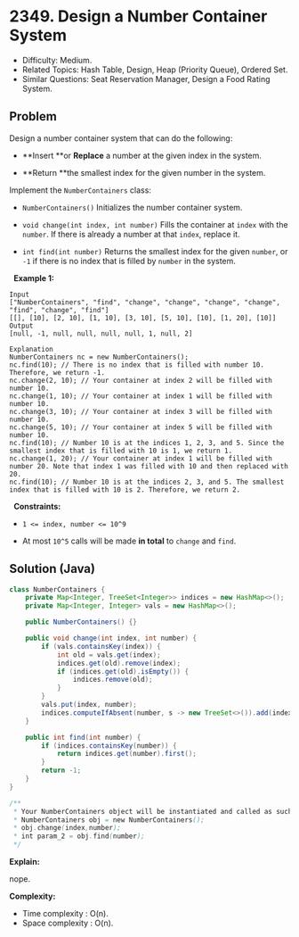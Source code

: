 # 2349. Design a Number Container System

- Difficulty: Medium.
- Related Topics: Hash Table, Design, Heap (Priority Queue), Ordered Set.
- Similar Questions: Seat Reservation Manager, Design a Food Rating System.

## Problem

Design a number container system that can do the following:


	
- **Insert **or **Replace** a number at the given index in the system.
	
- **Return **the smallest index for the given number in the system.


Implement the ```NumberContainers``` class:


	
- ```NumberContainers()``` Initializes the number container system.
	
- ```void change(int index, int number)``` Fills the container at ```index``` with the ```number```. If there is already a number at that ```index```, replace it.
	
- ```int find(int number)``` Returns the smallest index for the given ```number```, or ```-1``` if there is no index that is filled by ```number``` in the system.


 
**Example 1:**

```
Input
["NumberContainers", "find", "change", "change", "change", "change", "find", "change", "find"]
[[], [10], [2, 10], [1, 10], [3, 10], [5, 10], [10], [1, 20], [10]]
Output
[null, -1, null, null, null, null, 1, null, 2]

Explanation
NumberContainers nc = new NumberContainers();
nc.find(10); // There is no index that is filled with number 10. Therefore, we return -1.
nc.change(2, 10); // Your container at index 2 will be filled with number 10.
nc.change(1, 10); // Your container at index 1 will be filled with number 10.
nc.change(3, 10); // Your container at index 3 will be filled with number 10.
nc.change(5, 10); // Your container at index 5 will be filled with number 10.
nc.find(10); // Number 10 is at the indices 1, 2, 3, and 5. Since the smallest index that is filled with 10 is 1, we return 1.
nc.change(1, 20); // Your container at index 1 will be filled with number 20. Note that index 1 was filled with 10 and then replaced with 20. 
nc.find(10); // Number 10 is at the indices 2, 3, and 5. The smallest index that is filled with 10 is 2. Therefore, we return 2.
```

 
**Constraints:**


	
- ```1 <= index, number <= 10^9```
	
- At most ```10^5``` calls will be made **in total** to ```change``` and ```find```.



## Solution (Java)

```java
class NumberContainers {
    private Map<Integer, TreeSet<Integer>> indices = new HashMap<>();
    private Map<Integer, Integer> vals = new HashMap<>();

    public NumberContainers() {}

    public void change(int index, int number) {
        if (vals.containsKey(index)) {
            int old = vals.get(index);
            indices.get(old).remove(index);
            if (indices.get(old).isEmpty()) {
                indices.remove(old);
            }
        }
        vals.put(index, number);
        indices.computeIfAbsent(number, s -> new TreeSet<>()).add(index);
    }

    public int find(int number) {
        if (indices.containsKey(number)) {
            return indices.get(number).first();
        }
        return -1;
    }
}

/**
 * Your NumberContainers object will be instantiated and called as such:
 * NumberContainers obj = new NumberContainers();
 * obj.change(index,number);
 * int param_2 = obj.find(number);
 */
```

**Explain:**

nope.

**Complexity:**

* Time complexity : O(n).
* Space complexity : O(n).
